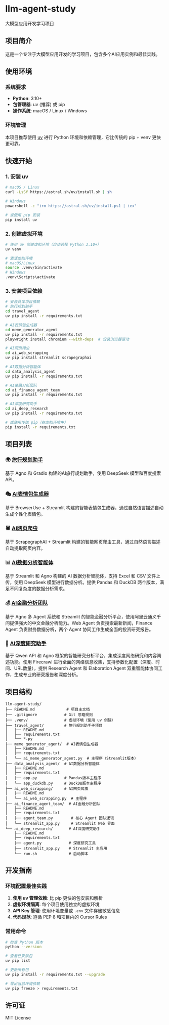 # llm-agent-study

大模型应用开发学习项目

## 项目简介

这是一个专注于大模型应用开发的学习项目，包含多个AI应用实例和最佳实践。

## 使用环境

### 系统要求

- **Python**: 3.10+
- **包管理器**: uv (推荐) 或 pip
- **操作系统**: macOS / Linux / Windows

### 环境管理

本项目推荐使用 [uv](https://github.com/astral-sh/uv) 进行 Python 环境和依赖管理，它比传统的 pip + venv 更快更可靠。

## 快速开始

### 1. 安装 uv

```bash
# macOS / Linux
curl -LsSf https://astral.sh/uv/install.sh | sh

# Windows
powershell -c "irm https://astral.sh/uv/install.ps1 | iex"

# 或使用 pip 安装
pip install uv
```

### 2. 创建虚拟环境

```bash
# 使用 uv 创建虚拟环境（自动选择 Python 3.10+）
uv venv

# 激活虚拟环境
# macOS/Linux
source .venv/bin/activate
# Windows
.venv\Scripts\activate
```

### 3. 安装项目依赖

```bash
# 安装具体项目依赖
# 旅行规划助手
cd travel_agent
uv pip install -r requirements.txt

# AI表情包生成器
cd meme_generator_agent  
uv pip install -r requirements.txt
playwright install chromium --with-deps  # 安装浏览器驱动

# AI网页爬虫
cd ai_web_scrapping
uv pip install streamlit scrapegraphai

# AI数据分析智能体
cd data_analysis_agent
uv pip install -r requirements.txt

# AI金融分析团队
cd ai_finance_agent_team
uv pip install -r requirements.txt

# AI深度研究助手
cd ai_deep_research
uv pip install -r requirements.txt

# 或使用传统 pip（在虚拟环境中）
pip install -r requirements.txt
```

## 项目列表

### 🌍 [旅行规划助手](./travel_agent/README.md)

基于 Agno 和 Gradio 构建的AI旅行规划助手，使用 DeepSeek 模型和百度搜索API。

### 🎭 [AI表情包生成器](./meme_generator_agent/README.md)

基于 BrowserUse + Streamlit 构建的智能表情包生成器，通过自然语言描述自动生成个性化表情包。

### 🕷️ [AI网页爬虫](./ai_web_scrapping/README.md)

基于 ScrapegraphAI + Streamlit 构建的智能网页爬虫工具，通过自然语言描述自动提取网页内容。

### 📊 [AI数据分析智能体](./data_analysis_agent/README.md)

基于 Streamlit 和 Agno 构建的 AI 数据分析智能体，支持 Excel 和 CSV 文件上传，使用 DeepSeek 模型进行数据分析。提供 Pandas 和 DuckDB 两个版本，满足不同复杂度的数据分析需求。

### 💰 [AI金融分析团队](./ai_finance_agent_team/README.md)

基于 Agno 多 Agent 系统和 Streamlit 的智能金融分析平台，使用阿里云通义千问提供强大的中文金融分析能力。Web Agent 负责搜索最新新闻，Finance Agent 负责财务数据分析，两个 Agent 协同工作生成全面的投资研究报告。

### 🔬 [AI深度研究助手](./ai_deep_research/README.md)

基于 Qwen API 和 Agno 框架的智能研究分析平台，集成深度网络研究和内容阐述功能。使用 Firecrawl 进行全面的网络信息收集，支持参数化配置（深度、时间、URL数量），提供 Research Agent 和 Elaboration Agent 双重智能体协同工作，生成专业的研究报告和深度分析。

## 项目结构

```
llm-agent-study/
├── README.md              # 项目主文档
├── .gitignore            # Git 忽略规则
├── .venv/                # 虚拟环境（使用 uv 创建）
├── travel_agent/         # 旅行规划助手子项目
│   ├── README.md
│   ├── requirements.txt
│   └── *.py
├── meme_generator_agent/  # AI表情包生成器
│   ├── README.md
│   ├── requirements.txt
│   └── ai_meme_generator_agent.py  # 主程序（Streamlit版本）
├── data_analysis_agent/  # AI数据分析智能体
│   ├── README.md
│   ├── requirements.txt
│   ├── app.py            # Pandas版本主程序
│   └── app_duckdb.py     # DuckDB版本主程序
├── ai_web_scrapping/     # AI网页爬虫
│   ├── README.md
│   └── ai_web_scrapping.py  # 主程序
├── ai_finance_agent_team/  # AI金融分析团队
│   ├── README.md
│   ├── requirements.txt
│   ├── agent_team.py        # 核心 Agent 团队逻辑
│   └── streamlit_app.py     # Streamlit Web 界面
└── ai_deep_research/       # AI深度研究助手
    ├── README.md
    ├── requirements.txt
    ├── agent.py            # 深度研究工具
    ├── streamlit_app.py    # Streamlit 主应用
    └── run.sh              # 启动脚本
```

## 开发指南

### 环境配置最佳实践

1. **使用 uv 管理依赖**: 比 pip 更快的包安装和解析
2. **虚拟环境隔离**: 每个项目使用独立的虚拟环境
3. **API Key 管理**: 使用环境变量或 `.env` 文件存储敏感信息
4. **代码规范**: 遵循 PEP 8 和项目内的 Cursor Rules

### 常用命令

```bash
# 检查 Python 版本
python --version

# 查看已安装包
uv pip list

# 更新所有包
uv pip install -r requirements.txt --upgrade

# 导出当前环境依赖
uv pip freeze > requirements.txt
```

## 许可证

MIT License
